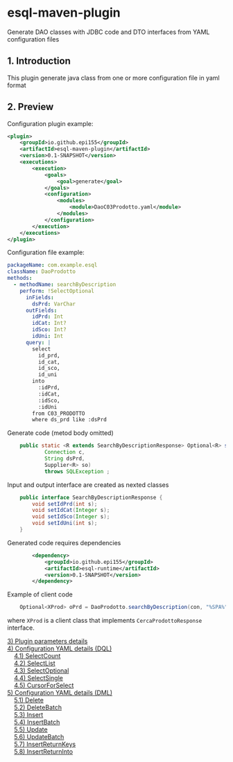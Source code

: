 # esql-maven-plugin
Generate DAO classes with JDBC code and DTO interfaces from YAML configuration files

## <a id="1">1. Introduction</a>
This plugin generate java class from one or more configuration
file in yaml format

## <a id="2">2. Preview</a>

Configuration plugin example:

~~~xml
<plugin>
    <groupId>io.github.epi155</groupId>
    <artifactId>esql-maven-plugin</artifactId>
    <version>0.1-SNAPSHOT</version>
    <executions>
        <execution>
            <goals>
                <goal>generate</goal>
            </goals>
            <configuration>
                <modules>
                    <module>DaoC03Prodotto.yaml</module>
                </modules>
            </configuration>
        </execution>
    </executions>
</plugin>
~~~

Configuration file example:

~~~yaml
packageName: com.example.esql
className: DaoProdotto
methods:
  - methodName: searchByDescription
    perform: !SelectOptional
      inFields:
        dsPrd: VarChar
      outFields:
        idPrd: Int
        idCat: Int?
        idSco: Int?
        idUni: Int
      query: |
        select 
          id_prd,
          id_cat,
          id_sco,
          id_uni
        into
          :idPrd,
          :idCat,
          :idSco,
          :idUni
        from C03_PRODOTTO
        where ds_prd like :dsPrd
~~~

Generate code (metod body omitted)

~~~java
    public static <R extends SearchByDescriptionResponse> Optional<R> searchByDescription(
            Connection c,
            String dsPrd,
            Supplier<R> so)
            throws SQLException ;

~~~

Input and output interface are created as nexted classes

~~~java
    public interface SearchByDescriptionResponse {
        void setIdPrd(int s);
        void setIdCat(Integer s);
        void setIdSco(Integer s);
        void setIdUni(int s);
    }
~~~

Generated code requires dependencies

~~~xml
        <dependency>
            <groupId>io.github.epi155</groupId>
            <artifactId>esql-runtime</artifactId>
            <version>0.1-SNAPSHOT</version>
        </dependency>
~~~


Example of client code

~~~java
    Optional<XProd> oPrd = DaoProdotto.searchByDescription(con, "%SPA%", XProd::new);
~~~

where `XProd` is a client class that implements `CercaProdottoResponse` interface.


[3) Plugin parameters details](#3)<br/>
[4) Configuration YAML details (DQL)](doc/ConfigYaml.md)<br/>
&nbsp;&nbsp;&nbsp;&nbsp;[4.1) SelectCount](doc/SelectCount.md)<br/>
&nbsp;&nbsp;&nbsp;&nbsp;[4.2) SelectList](doc/SelectList.md)<br/>
&nbsp;&nbsp;&nbsp;&nbsp;[4.3) SelectOptional](doc/SelectOptional.md)<br/>
&nbsp;&nbsp;&nbsp;&nbsp;[4.4) SelectSingle](doc/SelectSingle.md)<br/>
&nbsp;&nbsp;&nbsp;&nbsp;[4.5) CursorForSelect](doc/CursorForSelect.md)<br/>
[5) Configuration YAML details (DML)](#5)<br/>
&nbsp;&nbsp;&nbsp;&nbsp;[5.1) Delete](#51)<br/>
&nbsp;&nbsp;&nbsp;&nbsp;[5.2) DeleteBatch](#52)<br/>
&nbsp;&nbsp;&nbsp;&nbsp;[5.3) Insert](#53)<br/>
&nbsp;&nbsp;&nbsp;&nbsp;[5.4) InsertBatch](#54)<br/>
&nbsp;&nbsp;&nbsp;&nbsp;[5.5) Update](#55)<br/>
&nbsp;&nbsp;&nbsp;&nbsp;[5.6) UpdateBatch](#56)<br/>
&nbsp;&nbsp;&nbsp;&nbsp;[5.7) InsertReturnKeys](#57)<br/>
&nbsp;&nbsp;&nbsp;&nbsp;[5.8) InsertReturnInto](#58)<br/>
